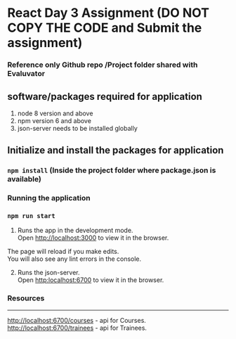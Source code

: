 # React Day 3 Assignment (DO NOT COPY THE CODE and Submit the assignment)

### Reference only  Github repo /Project folder shared with Evaluvator 


## software/packages required for application

1. node 8 version and above
2. npm version 6 and above
3. json-server needs to be installed globally


## Initialize and install the packages for application

### `npm install`  (Inside the project folder where package.json is available)

### Running the application

### `npm run start`

1. Runs the app in the development mode.\
Open [http://localhost:3000](http://localhost:3000) to view it in the browser.

The page will reload if you make edits.\
You will also see any lint errors in the console.

2. Runs the json-server. \
Open [http:localhost:6700](http://localhost:6700) to view it in the browser.

### Resources
---------
[http://localhost:6700/courses](http://localhost:6700/courses) - api for Courses.
[http://localhost:6700/trainees](http://localhost:6700/trainees) - api for Trainees.

